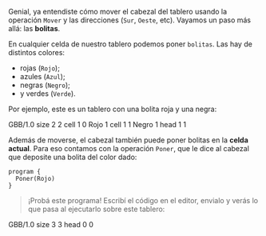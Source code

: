 Genial, ya entendiste cómo mover el cabezal del tablero usando la operación `Mover` y las direcciones (`Sur`, `Oeste`, etc). Vayamos un paso más allá: las **bolitas**.

En cualquier celda de nuestro tablero podemos poner `bolitas`. Las hay de distintos colores:

 * rojas (`Rojo`);
 * azules (`Azul`);
 * negras (`Negro`);
 * y verdes (`Verde`).

Por ejemplo, este es un tablero con una bolita roja y una negra:

<gs-board> GBB/1.0 size 2 2 cell 1 0 Rojo 1 cell 1 1 Negro 1 head 1 1 </gs-board>

Además de moverse, el cabezal también puede poner bolitas en la **celda actual**. Para eso contamos con la operación `Poner`, que le dice al cabezal que deposite una bolita del color dado:

```gobstones
program {
  Poner(Rojo)    
}
```

> ¡Probá este programa! Escribí el código en el editor, envialo y verás lo que pasa al ejecutarlo sobre este tablero:

<gs-board> GBB/1.0 size 3 3 head 0 0 </gs-board>